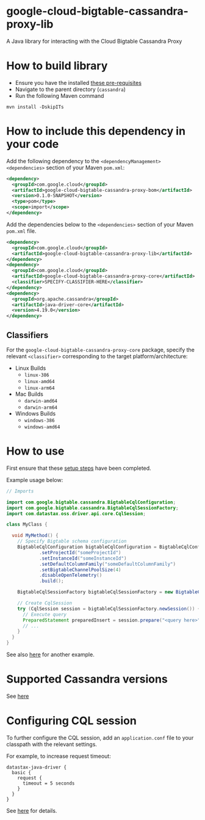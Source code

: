 # google-cloud-bigtable-cassandra-proxy-lib

A Java library for interacting with the Cloud Bigtable Cassandra Proxy

# How to build library

- Ensure you have the installed [these pre-requisites](../cassandra-bigtable-proxy/README.md#pre-requisites)
- Navigate to the parent directory (`cassandra`)
- Run the following Maven command

```shell
mvn install -DskipITs
```

# How to include this dependency in your code

Add the following dependency to the `<dependencyManagement><dependencies>` section of your Maven `pom.xml`:

```xml
<dependency>
  <groupId>com.google.cloud</groupId>
  <artifactId>google-cloud-bigtable-cassandra-proxy-bom</artifactId>
  <version>0.1.0-SNAPSHOT</version>
  <type>pom</type>
  <scope>import</scope>
</dependency>
```

Add the dependencies below to the `<dependencies>` section of your Maven `pom.xml` file.

```xml
<dependency>
  <groupId>com.google.cloud</groupId>
  <artifactId>google-cloud-bigtable-cassandra-proxy-lib</artifactId>
</dependency>
<dependency>
  <groupId>com.google.cloud</groupId>
  <artifactId>google-cloud-bigtable-cassandra-proxy-core</artifactId>
  <classifier>SPECIFY-CLASSIFIER-HERE</classifier>
</dependency>
<dependency>
  <groupId>org.apache.cassandra</groupId>
  <artifactId>java-driver-core</artifactId>
  <version>4.19.0</version>
</dependency>
```

## Classifiers

For the `google-cloud-bigtable-cassandra-proxy-core` package, specify the relevant `<classifier>` corresponding to the target platform/architecture: 

- Linux Builds
  - `linux-386`
  - `linux-amd64`
  - `linux-arm64`
- Mac Builds
  - `darwin-amd64`
  - `darwin-arm64`
- Windows Builds
  - `windows-386`
  - `windows-amd64`

# How to use

First ensure that these [setup steps](../cassandra-bigtable-proxy/README.md##setting-up-bigtable-instance-and-schema-configuration) have been completed.

Example usage below:

```java
// Imports

import com.google.bigtable.cassandra.BigtableCqlConfiguration;
import com.google.bigtable.cassandra.BigtableCqlSessionFactory;
import com.datastax.oss.driver.api.core.CqlSession;

class MyClass {

  void MyMethod() {
    // Specify Bigtable schema configuration
    BigtableCqlConfiguration bigtableCqlConfiguration = BigtableCqlConfiguration.builder()
            .setProjectId("someProjectId")
            .setInstanceId("someInstanceId")
            .setDefaultColumnFamily("someDefaultColumnFamily")
            .setBigtableChannelPoolSize(4)
            .disableOpenTelemetry()
            .build();

    BigtableCqlSessionFactory bigtableCqlSessionFactory = new BigtableCqlSessionFactory(bigtableCqlConfiguration);

    // Create CqlSession
    try (CqlSession session = bigtableCqlSessionFactory.newSession()) {
      // Execute query
      PreparedStatement preparedInsert = session.prepare("<query here>");
      // ...
    }
  }
}
```

See also [here](../google-cloud-bigtable-cassandra-proxy-lib-example) for another example.

# Supported Cassandra versions

See [here](../cassandra-bigtable-proxy/README.md)

# Configuring CQL session

To further configure the CQL session, add an `application.conf` file to your classpath with the relevant settings.

For example, to increase request timeout:

```properties
datastax-java-driver {
  basic {
    request {
      timeout = 5 seconds
    }
  }
}
```

See [here](https://docs.datastax.com/en/developer/java-driver/latest/manual/core/configuration/index.html) for details.
